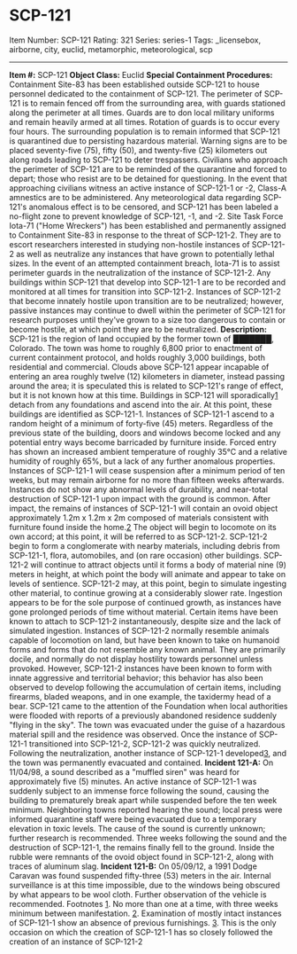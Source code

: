 # SCP-121
Item Number: SCP-121
Rating: 321
Series: series-1
Tags: _licensebox, airborne, city, euclid, metamorphic, meteorological, scp

---

**Item #:** SCP-121
**Object Class:** Euclid
**Special Containment Procedures:** Containment Site-83 has been established outside SCP-121 to house personnel dedicated to the containment of SCP-121. The perimeter of SCP-121 is to remain fenced off from the surrounding area, with guards stationed along the perimeter at all times. Guards are to don local military uniforms and remain heavily armed at all times. Rotation of guards is to occur every four hours.
The surrounding population is to remain informed that SCP-121 is quarantined due to persisting hazardous material. Warning signs are to be placed seventy-five (75), fifty (50), and twenty-five (25) kilometers out along roads leading to SCP-121 to deter trespassers. Civilians who approach the perimeter of SCP-121 are to be reminded of the quarantine and forced to depart; those who resist are to be detained for questioning.
In the event that approaching civilians witness an active instance of SCP-121-1 or -2, Class-A amnestics are to be administered. Any meteorological data regarding SCP-121's anomalous effect is to be censored, and SCP-121 has been labeled a no-flight zone to prevent knowledge of SCP-121, -1, and -2.
Site Task Force Iota-71 ("Home Wreckers") has been established and permanently assigned to Containment Site-83 in response to the threat of SCP-121-2. They are to escort researchers interested in studying non-hostile instances of SCP-121-2 as well as neutralize any instances that have grown to potentially lethal sizes. In the event of an attempted containment breach, Iota-71 is to assist perimeter guards in the neutralization of the instance of SCP-121-2.
Any buildings within SCP-121 that develop into SCP-121-1 are to be recorded and monitored at all times for transition into SCP-121-2. Instances of SCP-121-2 that become innately hostile upon transition are to be neutralized; however, passive instances may continue to dwell within the perimeter of SCP-121 for research purposes until they've grown to a size too dangerous to contain or become hostile, at which point they are to be neutralized.
**Description:** SCP-121 is the region of land occupied by the former town of ███████, Colorado. The town was home to roughly 6,800 prior to enactment of current containment protocol, and holds roughly 3,000 buildings, both residential and commercial. Clouds above SCP-121 appear incapable of entering an area roughly twelve (12) kilometers in diameter, instead passing around the area; it is speculated this is related to SCP-121's range of effect, but it is not known how at this time. Buildings in SCP-121 will sporadically[1](javascript:;) detach from any foundations and ascend into the air. At this point, these buildings are identified as SCP-121-1.
Instances of SCP-121-1 ascend to a random height of a minimum of forty-five (45) meters. Regardless of the previous state of the building, doors and windows become locked and any potential entry ways become barricaded by furniture inside. Forced entry has shown an increased ambient temperature of roughly 35°C and a relative humidity of roughly 65%, but a lack of any further anomalous properties. Instances of SCP-121-1 will cease suspension after a minimum period of ten weeks, but may remain airborne for no more than fifteen weeks afterwards. Instances do not show any abnormal levels of durability, and near-total destruction of SCP-121-1 upon impact with the ground is common. After impact, the remains of instances of SCP-121-1 will contain an ovoid object approximately 1.2m x 1.2m x 2m composed of materials consistent with furniture found inside the home.[2](javascript:;) The object will begin to locomote on its own accord; at this point, it will be referred to as SCP-121-2.
SCP-121-2 begin to form a conglomerate with nearby materials, including debris from SCP-121-1, flora, automobiles, and (on rare occasion) other buildings. SCP-121-2 will continue to attract objects until it forms a body of material nine (9) meters in height, at which point the body will animate and appear to take on levels of sentience. SCP-121-2 may, at this point, begin to simulate ingesting other material, to continue growing at a considerably slower rate. Ingestion appears to be for the sole purpose of continued growth, as instances have gone prolonged periods of time without material. Certain items have been known to attach to SCP-121-2 instantaneously, despite size and the lack of simulated ingestion.
Instances of SCP-121-2 normally resemble animals capable of locomotion on land, but have been known to take on humanoid forms and forms that do not resemble any known animal. They are primarily docile, and normally do not display hostility towards personnel unless provoked. However, SCP-121-2 instances have been known to form with innate aggressive and territorial behavior; this behavior has also been observed to develop following the accumulation of certain items, including firearms, bladed weapons, and in one example, the taxidermy head of a bear.
SCP-121 came to the attention of the Foundation when local authorities were flooded with reports of a previously abandoned residence suddenly "flying in the sky". The town was evacuated under the guise of a hazardous material spill and the residence was observed. Once the instance of SCP-121-1 transitioned into SCP-121-2, SCP-121-2 was quickly neutralized. Following the neutralization, another instance of SCP-121-1 developed[3](javascript:;), and the town was permanently evacuated and contained.
**Incident 121-A:** On 11/04/98, a sound described as a "muffled siren" was heard for approximately five (5) minutes. An active instance of SCP-121-1 was suddenly subject to an immense force following the sound, causing the building to prematurely break apart while suspended before the ten week minimum. Neighboring towns reported hearing the sound; local press were informed quarantine staff were being evacuated due to a temporary elevation in toxic levels. The cause of the sound is currently unknown; further research is recommended.
Three weeks following the sound and the destruction of SCP-121-1, the remains finally fell to the ground. Inside the rubble were remnants of the ovoid object found in SCP-121-2, along with traces of aluminum slag.
**Incident 121-B:** On 05/09/12, a 1991 Dodge Caravan was found suspended fifty-three (53) meters in the air. Internal surveillance is at this time impossible, due to the windows being obscured by what appears to be wool cloth. Further observation of the vehicle is recommended.
Footnotes
[1](javascript:;). No more than one at a time, with three weeks minimum between manifestation.
[2](javascript:;). Examination of mostly intact instances of SCP-121-1 show an absence of previous furnishings.
[3](javascript:;). This is the only occasion on which the creation of SCP-121-1 has so closely followed the creation of an instance of SCP-121-2